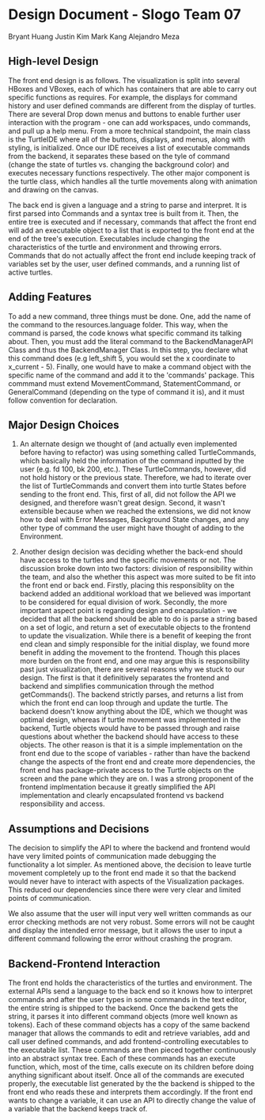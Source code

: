 # Design Document - Slogo Team 07
Bryant Huang 
Justin Kim 
Mark Kang
Alejandro Meza

## High-level Design 
The front end design is as follows.  The visualization is split into several HBoxes and VBoxes, each of which has containers that are able to carry out specific functions as requires.  For example, the displays for command history and user defined commands are different from the display of turtles.  There are several Drop down menus and buttons to enable further user interaction with the program - one can add workspaces, undo commands, and pull up a help menu. From a more technical standpoint, the main class is the TurtleIDE where all of the buttons, displays, and menus, along with styling, is initialized.  Once our IDE receives a list of executable commands from the backend, it separates these based on the tyle of command (change the state of turtles vs. changing the background color) and executes necessary functions respectively. The other major component is the turtle class, which handles all the turtle movements along with animation and drawing on the canvas.

The back end is given a language and a string to parse and interpret. It is first parsed
into Commands and a syntax tree is built from it. Then, the entire tree is executed and if necessary,
commands that affect the front end will add an executable object to a list that is exported
to the front end at the end of the tree's execution. Executables include changing the 
characteristics of the turtle and environment and throwing errors. Commands that do not
actually affect the front end include keeping track of variables set by the user, user 
defined commands, and a running list of active turtles.

## Adding Features 
To add a new command, three things must be done. One, add the name of the command to the resources.language folder. This way, when the command is parsed, the code knows what specific command its talking about. Then, you must add the literal command to the BackendManagerAPI Class and thus the BackendManager Class. In this step, you declare what this command does (e.g left_shift 5, you would set the x coordinate to x_current - 5). Finally, one would have to make a command object with the specific name of the command and add it to the 'commands' package. This commmand must extend MovementCommand, StatementCommand, or GeneralCommand (depending on the type of command it is), and it must follow convention for declaration.


## Major Design Choices
1. An alternate design we thought of (and actually even implemented before having to refactor) was using something called TurtleCommands, which basically held the information of the command inputted by the user (e.g. fd 100, bk 200, etc.). These TurtleCommands, however, did not hold history or the previous state. Therefore, we had to iterate over the list of TurtleCommands and convert them into turtle States before sending to the front end. This, first of all, did not follow the API we designed, and therefore wasn't great design. Second, it wasn't extensible because when we reached the extensions, we did not know how to deal with Error Messages, Background State changes, and any other type of command the user might have thought of adding to the Environment. 

2. Another design decision was deciding whether the back-end should have access to the turtles and the specific movements or not. The discussion broke down into two factors: division of responsibility within the team, and also the whether this aspect was more suited to be fit into the front end or back end. Firstly, placing this responsiblity on the backend added an additional workload that we believed was important to be considered for equal division of work. Secondly, the more important aspect point is regarding design and encapsulation - we decided that all the backend should be able to do is parse a string based on a set of logic, and return a set of executable objects to the frontend to update the visualization. While there is a benefit of keeping the front end clean and simply responsible for the initial display, we found more benefit in adding the movement to the frontend.  Though this places more burden on the front end, and one may argue this is responsibility past just visualization, there are several reasons why we stuck to our design. The first is that it definitively separates the frontend and backend and simplifies communication through the method getCommands(). The backend strictly parses, and returns a list from which the front end can loop through and update the turtle.  The backend doesn't know anything about the IDE, which we thought was optimal design, whereas if turtle movement was implemented in the backend, Turtle objects would have to be passed through and raise questions about whether the backend should have access to these objects. The other reason is that it is a simple implementation on the front end due to the scope of variables - rather than have the backend change the aspects of the front end and create more dependencies, the front end has package-private access to the Turtle objects on the screen and the pane which they are on.  I was a strong proponent of the frontend implmentation because it greatly simplified the API implementation and clearly encapsulated frontend vs backend responsibility and access.


## Assumptions and Decisions 

The decision to simplify the API to where the backend and frontend would have very limited points of communication made debugging the functionality a lot simpler. As mentioned above, the decision to leave turtle movement completely up to the front end made it so that the backend would never have to interact with aspects of the Visualization packages. This reduced our dependencies since there were very clear and limited points of communication.

We also assume that the user will input very well written commands as our error checking methods are not very robust. Some errors will not be caught and display the intended error message, but it allows the user to input a different command following the error without crashing the program.


## Backend-Frontend Interaction
The front end holds the characteristics of the turtles and environment. The external
APIs send a language to the back end so it knows how to interpret commands and after the user
types in some commands in the text editor, the entire string is shipped to the backend. Once
the backend gets the string, it parses it into different command objects (more well known
as tokens). 
Each of these command objects has a copy of the same backend manager that allows the commands
to edit and retrieve variables, add and call user defined commands, and add frontend-controlling
executables to the executable list.
These commands are then pieced together continuously into an abstract syntax
tree. Each of these commands has an execute function, which, most of the time, calls execute
on its children before doing anything significant about itself. Once all of the commands are
executed properly, the executable list generated by the the backend is shipped to the front end
who reads these and interprets them accordingly. If the front end wants to change a variable,
it can use an API to directly change the value of a variable that the backend keeps track of.
